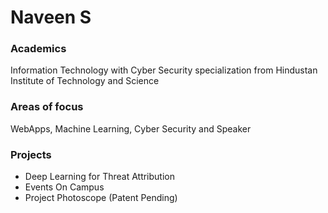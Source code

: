 # Naveen S

### Academics

Information Technology with Cyber Security specialization from Hindustan Institute of Technology and Science

### Areas of focus

WebApps, Machine Learning, Cyber Security and Speaker

### Projects

- Deep Learning for Threat Attribution
- Events On Campus
- Project Photoscope (Patent Pending)

